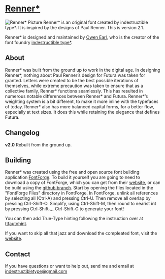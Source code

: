 [Renner*](http://indestructible-type.github.io/Renner.html)
========
![Renner* Picture](https://indestructible-type.github.io/Renner/0.png)
Renner* is an original font created by indestructible type*. It is inspired by 
the designs of Paul Renner. This is version 2.1.

Renner* is designed and maintained by [Owen Earl](https://plus.google.com/103790404905174393616), who is the creator of the font foundry [indestructible type*](http://indestructible-type.github.io).

About
-----
Renner* was built from the ground up to work in the digital age. In designing 
Renner*, nothing about Paul Renner’s design for Futura was taken for granted. 
Letters were created to be the best possible iterations of themselves, while 
extreme precaution was taken to ensure that as a collective family, Renner* 
functions seamlessly. This has resulted in numerous notable differences between 
Renner* and Futura. Renner*’s weighting system is a bit different, to make it 
more inline with the typefaces of today. Renner* also has more balanced capital 
forms, for a better flow, especially at text sizes. It does this while retaining 
the elegance that defines Futura. 

Changelog
---------
<b>v2.0</b>
Rebuilt from the ground up.

Building
--------
Renner* was created using the free and open source font building application [FontForge](https://fontforge.github.io/).
To build it yourself you are going to need to download a copy of FontForge,
which you can get from their [website](https://fontforge.github.io/), or can be build using the [github branch](https://github.com/fontforge/fontforge/blob/master/INSTALL-git.md).
Start by opening the files located in the "FontForge Files" directory in FontForge.
In FontForge, unlink all references by selecting all (Ctrl-A) and pressing Ctrl-U.
Then remove all overlap by pressing Ctrl-Shift-O. Simplify, using Ctrl-Shift-M,
then round to nearist int by pressing Ctrl-Shift-_. Ctrl-Shift-G to generate
your font!

You can then add True-Type hinting following the instruction over at [ttfautohint](https://www.freetype.org/ttfautohint/).

If you want to skip all that jazz and download the compleated font, visit the [website](http://indestructible-type.github.io/Renner.html).

Contact
-------
If you have questions or want to help out, send me and email at indestructibletype@gmail.com